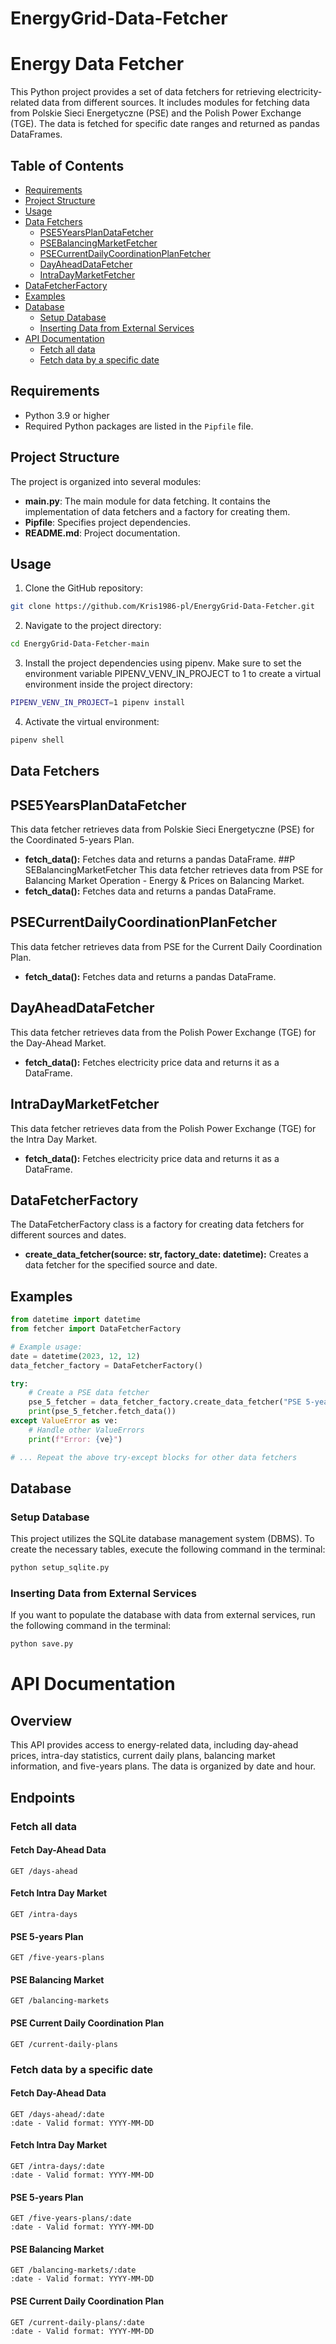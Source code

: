 # EnergyGrid-Data-Fetcher
# Energy Data Fetcher

This Python project provides a set of data fetchers for retrieving electricity-related data from different sources. It includes modules for fetching data from Polskie Sieci Energetyczne (PSE) and the Polish Power Exchange (TGE). The data is fetched for specific date ranges and returned as pandas DataFrames.

## Table of Contents

- [Requirements](#requirements)
- [Project Structure](#project-structure)
- [Usage](#usage)
- [Data Fetchers](#data-fetchers)
  - [PSE5YearsPlanDataFetcher](#pse5yearsplandatafetcher)
  - [PSEBalancingMarketFetcher](#psebalancingmarketfetcher)
  - [PSECurrentDailyCoordinationPlanFetcher](#psecurrentdailycoordinationplanfetcher)
  - [DayAheadDataFetcher](#dayaheaddatafetcher)
  - [IntraDayMarketFetcher](#intradaymarketfetcher)
- [DataFetcherFactory](#datafetcherfactory)
- [Examples](#examples)
- [Database](#database)
  - [Setup Database](#setup-database)
  - [Inserting Data from External Services](#inserting-data-from-external-services)
- [API Documentation](#api-ocumentation)
  - [Fetch all data](#fetch-all-data)
  - [Fetch data by a specific date](#fetch-data-by-a-specific-date)

## Requirements

- Python 3.9 or higher
- Required Python packages are listed in the `Pipfile` file.

## Project Structure

The project is organized into several modules:

- **main.py**: The main module for data fetching. It contains the implementation of data fetchers and a factory for creating them.
- **Pipfile**: Specifies project dependencies.
- **README.md**: Project documentation.

## Usage
1. Clone the GitHub repository:<br>
```bash
git clone https://github.com/Kris1986-pl/EnergyGrid-Data-Fetcher.git
```
2. Navigate to the project directory:
```bash
cd EnergyGrid-Data-Fetcher-main
```
3. Install the project dependencies using pipenv. Make sure to set the environment variable PIPENV_VENV_IN_PROJECT to 1 to create a virtual environment inside the project directory:
```bash
PIPENV_VENV_IN_PROJECT=1 pipenv install
```
4. Activate the virtual environment:
```bash
pipenv shell
```

## Data Fetchers

## PSE5YearsPlanDataFetcher
This data fetcher retrieves data from Polskie Sieci Energetyczne (PSE) for the Coordinated 5-years Plan.
* **fetch_data():** Fetches data and returns a pandas DataFrame.
##P SEBalancingMarketFetcher
This data fetcher retrieves data from PSE for Balancing Market Operation - Energy & Prices on Balancing Market.
* **fetch_data():** Fetches data and returns a pandas DataFrame.
## PSECurrentDailyCoordinationPlanFetcher
This data fetcher retrieves data from PSE for the Current Daily Coordination Plan.
* **fetch_data():** Fetches data and returns a pandas DataFrame.
## DayAheadDataFetcher
This data fetcher retrieves data from the Polish Power Exchange (TGE) for the Day-Ahead Market.
* **fetch_data():** Fetches electricity price data and returns it as a DataFrame.
## IntraDayMarketFetcher
This data fetcher retrieves data from the Polish Power Exchange (TGE) for the Intra Day Market.
* **fetch_data():** Fetches electricity price data and returns it as a DataFrame.
## DataFetcherFactory
The DataFetcherFactory class is a factory for creating data fetchers for different sources and dates.
* **create_data_fetcher(source: str, factory_date: datetime):** Creates a data fetcher for the specified source and date.
## Examples

```python
from datetime import datetime
from fetcher import DataFetcherFactory

# Example usage:
date = datetime(2023, 12, 12)
data_fetcher_factory = DataFetcherFactory()

try:
    # Create a PSE data fetcher
    pse_5_fetcher = data_fetcher_factory.create_data_fetcher("PSE 5-years Plan", date)
    print(pse_5_fetcher.fetch_data())
except ValueError as ve:
    # Handle other ValueErrors
    print(f"Error: {ve}")

# ... Repeat the above try-except blocks for other data fetchers

```
## Database

### Setup Database
This project utilizes the SQLite database management system (DBMS). To create the necessary tables, execute the following command in the terminal:

```bash
python setup_sqlite.py
```
### Inserting Data from External Services
If you want to populate the database with data from external services, run the following command in the terminal:
```bash
python save.py
```

# API Documentation

## Overview

This API provides access to energy-related data, including day-ahead prices, intra-day statistics, current daily plans, balancing market information, and five-years plans. The data is organized by date and hour.

## Endpoints
### Fetch all data
#### Fetch Day-Ahead Data
```plaintext
GET /days-ahead
```
#### Fetch Intra Day Market
```plaintext
GET /intra-days
```
#### PSE 5-years Plan
```plaintext
GET /five-years-plans
```
#### PSE Balancing Market
```plaintext
GET /balancing-markets
```
#### PSE Current Daily Coordination Plan
```plaintext
GET /current-daily-plans
```

### Fetch data by a specific date
#### Fetch Day-Ahead Data
```plaintext
GET /days-ahead/:date
:date - Valid format: YYYY-MM-DD
```
#### Fetch Intra Day Market
```plaintext
GET /intra-days/:date
:date - Valid format: YYYY-MM-DD
```
#### PSE 5-years Plan
```plaintext
GET /five-years-plans/:date
:date - Valid format: YYYY-MM-DD
```
#### PSE Balancing Market
```plaintext
GET /balancing-markets/:date
:date - Valid format: YYYY-MM-DD
```
#### PSE Current Daily Coordination Plan
```plaintext
GET /current-daily-plans/:date
:date - Valid format: YYYY-MM-DD
```
